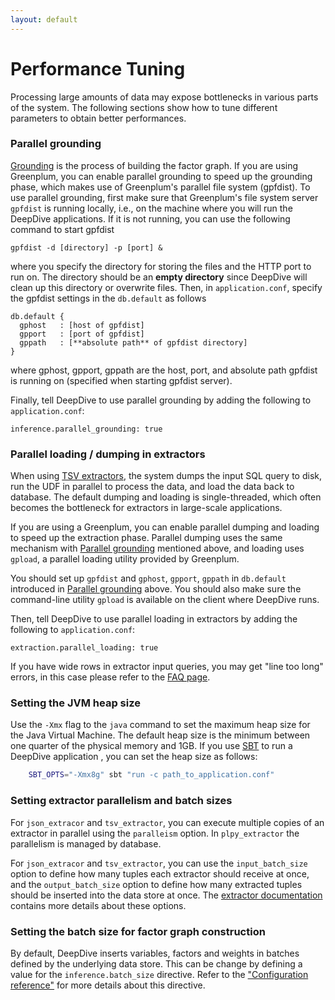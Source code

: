 ```yaml
---
layout: default
---
```


# Performance Tuning 

Processing large amounts of data may expose bottlenecks in various parts of the
system. The following sections show how to tune different parameters to obtain
better performances.

### <a name="parallelgrounding" href="#"></a> Parallel grounding
[Grounding](../basics/overview.html#grounding) is the process of building the
factor graph. If you are using Greenplum, you can enable parallel grounding to
speed up the grounding phase, which makes use of Greenplum's parallel file
system (gpfdist). To use parallel grounding, first make sure that Greenplum's file
system server `gpfdist` is running locally, i.e., on the machine where you will
run the DeepDive applications. If it is not running, you can use the following
command to start gpfdist

    gpfdist -d [directory] -p [port] &

where you specify the directory for storing the files and the HTTP port to run on.
The directory should be an **empty directory** since DeepDive will clean up
this directory or overwrite files.
Then, in `application.conf`, specify the gpfdist settings in the `db.default` as
follows

    db.default {
      gphost   : [host of gpfdist]
      gpport   : [port of gpfdist]
      gppath   : [**absolute path** of gpfdist directory]
    }

where gphost, gpport, gppath are the host, port, and absolute path 
gpfdist is running on (specified when starting gpfdist server).

Finally, tell DeepDive to use parallel grounding by adding the following to
`application.conf`: 

    inference.parallel_grounding: true
    
### <a name="parallelloading" href="#"></a> Parallel loading / dumping in extractors

When using [TSV extractors](../basics/extractors.html#tsv_extractor), 
the system dumps the input SQL query to disk, run the UDF in parallel to process the data,
and load the data back to database. The default dumping and loading is single-threaded,
which often becomes the bottleneck for extractors in large-scale applications. 

If you are using a Greenplum, you can enable parallel dumping and loading to
speed up the extraction phase. Parallel dumping uses the same mechanism with 
[Parallel grounding](#parallelgrounding) mentioned above, and loading uses 
`gpload`, a parallel loading utility provided by Greenplum.

You should set up `gpfdist` and `gphost`, `gpport`, `gppath` in `db.default` introduced in [Parallel grounding](#parallelgrounding) above. You should also make sure the command-line utility `gpload` is available on the client where DeepDive runs.

Then, tell DeepDive to use parallel loading in extractors by adding the following to
`application.conf`: 

    extraction.parallel_loading: true

If you have wide rows in extractor input queries, you may get 
"line too long" errors, in this case please refer to the 
[FAQ page](../basics/faq.html#gpfdistmaxlen).

### Setting the JVM heap size

Use the `-Xmx` flag to the `java` command to set the maximum heap size for the
Java Virtual Machine. The default heap size is the minimum between one quarter of
the physical memory and 1GB. If you use [SBT](http://www.scala-sbt.org/) to run
a DeepDive application , you can set the heap size as follows:
```bash
    SBT_OPTS="-Xmx8g" sbt "run -c path_to_application.conf"
```

### Setting extractor parallelism and batch sizes

For `json_extracor` and `tsv_extractor`, you can execute multiple copies of an extractor in parallel using the
`paralleism` option. In `plpy_extractor` the parallelism is managed by database.

For `json_extracor` and `tsv_extractor`, you can use the `input_batch_size` option to define how
many tuples each extractor should receive at once, and the `output_batch_size`
option to define how many extracted tuples should be inserted into the data
store at once. The [extractor
documentation](../basics/extractors.html#jsonparallelism) contains more details about
these options. 

### Setting the batch size for factor graph construction

By default, DeepDive inserts variables, factors and weights in batches defined
by the underlying data store. This can be change by defining a value for the
`inference.batch_size` directive. Refer to the ["Configuration
reference"](../basics/configuration.html#batch_size) for more details about this
directive.

